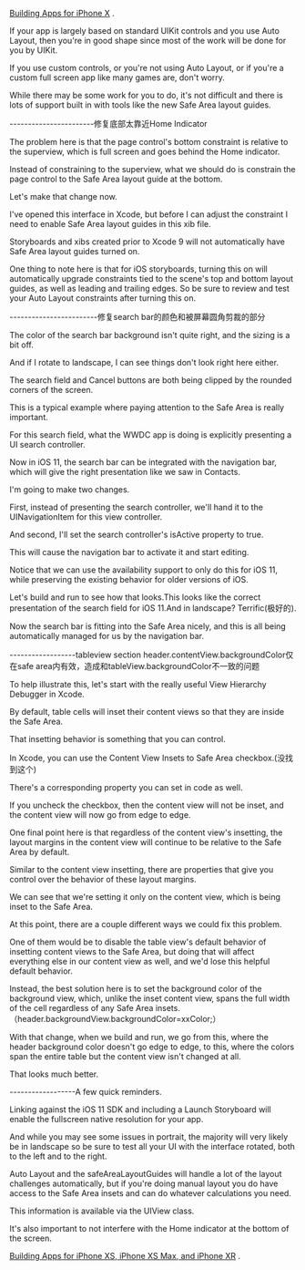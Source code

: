 


[Building Apps for iPhone X](https://developer.apple.com/videos/play/tech-talks/201) .  

If your app is largely based on standard UIKit controls and you use Auto Layout, then you're in good shape since most of the work will be done for you by UIKit.

 If you use custom controls, or you're not using Auto Layout, or if you're a custom full screen app like many games are, don't worry.

 While there may be some work for you to do, it's not difficult and there is lots of support built in with tools like the new Safe Area layout guides.

-----------------------修复底部太靠近Home Indicator

The problem here is that the page control's bottom constraint is relative to the superview, which is full screen and goes behind the Home indicator.

Instead of constraining to the superview, what we should do is constrain the page control to the Safe Area layout guide at the bottom.

 Let's make that change now.

 I've opened this interface in Xcode, but before I can adjust the constraint I need to enable Safe Area layout guides in this xib file.

 Storyboards and xibs created prior to Xcode 9 will not automatically have Safe Area layout guides turned on.



 One thing to note here is that for iOS storyboards, turning this on will automatically upgrade constraints tied to the scene's top and bottom layout guides, as well as leading and trailing edges. So be sure to review and test your Auto Layout constraints after turning this on.



------------------------修复search bar的颜色和被屏幕圆角剪裁的部分

The color of the search bar background isn't quite right, and the sizing is a bit off.

 And if I rotate to landscape, I can see things don't look right here either.

 The search field and Cancel buttons are both being clipped by the rounded corners of the screen.

 This is a typical example where paying attention to the Safe Area is really important.

 For this search field, what the WWDC app is doing is explicitly presenting a UI search controller.

Now in iOS 11, the search bar can be integrated with the navigation bar, which will give the right presentation like we saw in Contacts.



I'm going to make two changes.

 First, instead of presenting the search controller, we'll hand it to the UINavigationItem for this view controller.

And second, I'll set the search controller's isActive property to true.

This will cause the navigation bar to activate it and start editing.

 Notice that we can use the availability support to only do this for iOS 11, while preserving the existing behavior for older versions of iOS.

 Let's build and run to see how that looks.This looks like the correct presentation of the search field for iOS 11.And in landscape? Terrific(极好的).

 Now the search bar is fitting into the Safe Area nicely, and this is all being automatically managed for us by the navigation bar.



------------------tableview section header.contentView.backgroundColor仅在safe area内有效，造成和tableView.backgroundColor不一致的问题

To help illustrate this, let's start with the really useful View Hierarchy Debugger in Xcode.

By default, table cells will inset their content views so that they are inside the Safe Area.

That insetting behavior is something that you can control.

 In Xcode, you can use the Content View Insets to Safe Area checkbox.(没找到这个)

 There's a corresponding property you can set in code as well.

If you uncheck the checkbox, then the content view will not be inset, and the content view will now go from edge to edge.

One final point here is that regardless of the content view's insetting, the layout margins in the content view will continue to be relative to the Safe Area by default.

Similar to the content view insetting, there are properties that give you control over the behavior of these layout margins.

We can see that we're setting it only on the content view, which is being inset to the Safe Area.

 At this point, there are a couple different ways we could fix this problem.

 One of them would be to disable the table view's default behavior of insetting content views to the Safe Area, but doing that will affect everything else in our content view as well, and we'd lose this helpful default behavior.

 Instead, the best solution here is to set the background color of the background view, which, unlike the inset content view, spans the full width of the cell regardless of any Safe Area insets.（header.backgroundView.backgroundColor=xxColor;）

 With that change, when we build and run, we go from this, where the header background color doesn't go edge to edge, to this, where the colors span the entire table but the content view isn't changed at all.

 That looks much better.

------------------A few quick reminders.

Linking against the iOS 11 SDK and including a Launch Storyboard will enable the fullscreen native resolution for your app.

And while you may see some issues in portrait, the majority will very likely be in landscape so be sure to test all your UI with the interface rotated, both to the left and to the right.

Auto Layout and the safeAreaLayoutGuides will handle a lot of the layout challenges automatically, but if you're doing manual layout you do have access to the Safe Area insets and can do whatever calculations you need.

 This information is available via the UIView class.

 It's also important to not interfere with the Home indicator at the bottom of the screen.

[Building Apps for iPhone XS, iPhone XS Max, and iPhone XR](https://developer.apple.com/videos/play/tech-talks/207/) .  
